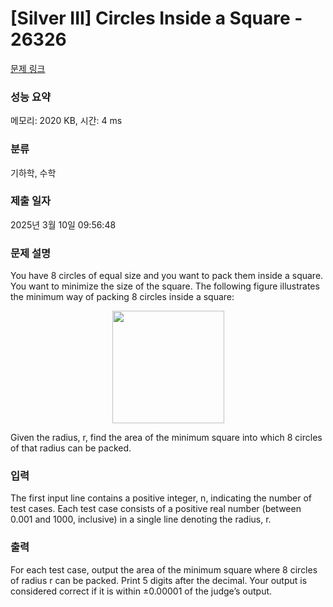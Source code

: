# [Silver III] Circles Inside a Square - 26326 

[문제 링크](https://www.acmicpc.net/problem/26326) 

### 성능 요약

메모리: 2020 KB, 시간: 4 ms

### 분류

기하학, 수학

### 제출 일자

2025년 3월 10일 09:56:48

### 문제 설명

<p>You have 8 circles of equal size and you want to pack them inside a square. You want to minimize the size of the square. The following figure illustrates the minimum way of packing 8 circles inside a square:</p>

<p style="text-align: center;"><img alt="" src="https://upload.acmicpc.net/b865558f-719a-44cf-a203-ca851ca001c3/-/preview/" style="width: 179px; height: 180px;"></p>

<p>Given the radius, r, find the area of the minimum square into which 8 circles of that radius can be packed.</p>

### 입력 

 <p>The first input line contains a positive integer, n, indicating the number of test cases. Each test case consists of a positive real number (between 0.001 and 1000, inclusive) in a single line denoting the radius, r.</p>

### 출력 

 <p>For each test case, output the area of the minimum square where 8 circles of radius r can be packed. Print 5 digits after the decimal. Your output is considered correct if it is within ±0.00001 of the judge’s output.</p>

